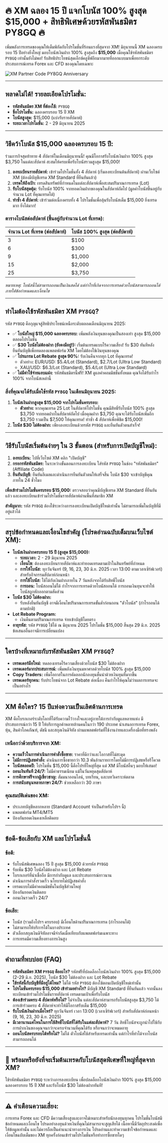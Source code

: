 # 🔥 XM ฉลอง 15 ปี แจกโบนัส 100% สูงสุด $15,000 + สิทธิพิเศษด้วยรหัสพันธมิตร PY8GQ 🔥

เพิ่มพลังการเทรดของคุณให้เต็มพิกัดกับโปรโมชั่นที่ร้อนแรงที่สุดจาก XM! มิถุนายนนี้ XM ฉลองครบรอบ 15 ปีอย่างยิ่งใหญ่ มอบโบนัสเงินฝาก 100% สูงสุดถึง **$15,000** เมื่อคุณใช้รหัสพันธมิตร `PY8GQ` เท่านั้นยังไม่พอ! รับสิทธิประโยชน์สุดเอ็กซ์คลูซีฟอีกมากมายที่ออกแบบมาเพื่อยกระดับประสบการณ์เทรด Forex และ CFD ของคุณโดยเฉพาะ

![XM Partner Code PY8GQ Anniversary](XMPartnerCodePY8GQAnniversary.jpg)

---

## พลาดไม่ได้! รายละเอียดโปรโมชั่น:

* **รหัสพันธมิตร XM ที่ต้องใช้:** `PY8GQ`
* **ชื่อโปรโมชั่น:** ฉลองครบรอบ 15 ปี XM
* **โบนัสสูงสุด:** $15,000 (แบ่งรับรายสัปดาห์)
* **ระยะเวลาโปรโมชั่น:** 2 - 29 มิถุนายน 2025

---

## วิธีคว้าโบนัส $15,000 ฉลองครบรอบ 15 ปี:

ร่วมภารกิจสุดท้าทาย 4 สัปดาห์ในเดือนมิถุนายนนี้! คุณมีโอกาสรับโบนัสเงินฝาก 100% สูงสุด $3,750 ในแต่ละสัปดาห์ สะสมให้ครบเพื่อรับโบนัสรวมสูงสุด $15,000!

1.  **ลงทะเบียนรายสัปดาห์:** เข้าร่วมโปรโมชั่นทั้ง 4 สัปดาห์ (เริ่มลงทะเบียนต้นสัปดาห์) ผ่านเว็บไซต์ XM (ต้องมีบัญชีเทรด XM Standard ที่ยืนยันแล้ว)
2.  **เทรดให้ถึงเป้า:** เทรดสินทรัพย์ที่กำหนดในแต่ละสัปดาห์เพื่อสะสมปริมาณการเทรด (Lot)
3.  **รับโบนัสสุดคุ้ม:** รับโบนัส 100% จากยอดเงินฝากของคุณในสัปดาห์ถัดไป (มูลค่าโบนัสขึ้นอยู่กับจำนวน Lot ที่คุณเทรดได้)
4.  **ทำซ้ำ 4 สัปดาห์:** เข้าร่วมต่อเนื่องครบทั้ง 4 โปรโมชั่นเพื่อลุ้นรับโบนัสเต็ม $15,000 ยิ่งเทรดมาก ยิ่งได้มาก!

### ตารางโบนัสต่อสัปดาห์ (ขึ้นอยู่กับจำนวน Lot ที่เทรด):
| จำนวน Lot ที่เทรด (ต่อสัปดาห์) | โบนัส 100% สูงสุด (ต่อสัปดาห์) |
| :----------------------------- | :---------------------------- |
| 3                              | $100                          |
| 6                              | $300                          |
| 9                              | $1,000                        |
| 15                             | $2,000                        |
| 25                             | $3,750                        |

*หมายเหตุ: โบนัสนี้ไม่สามารถถอนเป็นเงินสดได้ แต่กำไรที่เกิดจากการเทรดด้วยโบนัสสามารถถอนได้ภายใต้ข้อกำหนดและเงื่อนไข*

---

## ทำไมต้องใช้รหัสพันธมิตร XM `PY8GQ`?

รหัส `PY8GQ` คือกุญแจสู่สิทธิประโยชน์เหนือระดับตลอดเดือนมิถุนายน 2025:

* ✅ **โบนัสใหญ่ $15,000 ฉลองครบรอบ:** เพิ่มพลังเงินทุนของคุณเป็นสองเท่า สูงสุด $15,000 ตลอดโปรโมชั่น
* ✅ **$30 โบนัสไม่ต้องฝาก (ยังคงมีอยู่!):** เริ่มต้นเทรดแบบไร้ความเสี่ยง! รับ $30 ทันทีหลังยืนยันบัญชีเพื่อทดลองแพลตฟอร์ม XM โดยไม่ต้องใช้เงินทุนของคุณ
* ✅ **โปรแกรม Lot Rebate สูงสุด 90%:** รับเงินคืนจากทุก Lot ที่คุณเทรด!
    * ตัวอย่าง: EUR/USD: $5.4/Lot (Standard), $2.7/Lot (Ultra Low Standard)
    * XAU/USD: $6.3/Lot (Standard), $5.4/Lot (Ultra Low Standard)
* ✅ **ไม่มีค่าใช้จ่ายแอบแฝง:** รหัสพันธมิตรนี้ฟรี! XM ดูแลค่าคอมมิชชั่นทั้งหมด คุณจึงได้รับกำไร 100% จากโบนัสเหล่านี้

### สิ่งที่คุณจะได้รับเมื่อใช้รหัส `PY8GQ` ในเดือนมิถุนายน 2025:

1.  **โบนัสเงินฝากสูงสุด $15,000 จากโปรโมชั่นครบรอบ:**
    * **ตัวอย่าง:** หากคุณเทรด 25 Lot ในสัปดาห์โปรโมชั่น คุณมีสิทธิ์รับโบนัส 100% สูงสุด $3,750 จากยอดฝากในสัปดาห์ถัดไป เมื่อคุณฝาก $3,750 คุณจะได้รับโบนัสเพิ่มอีก $3,750 รวมเป็น $7,500 ให้คุณเทรด! ทำซ้ำ 4 สัปดาห์เพื่อพิชิต $15,000!
2.  **โบนัส $30 ไม่ต้องฝาก:** เพียงลงทะเบียนด้วยรหัส `PY8GQ` และยืนยันตัวตนสำเร็จ!

---

## วิธีรับโบนัสเริ่มต้นง่ายๆ ใน 3 ขั้นตอน (สำหรับการเปิดบัญชีใหม่):

1.  **ลงทะเบียน:** ไปที่เว็บไซต์ XM คลิก "เปิดบัญชี"
2.  **กรอกรหัสพันธมิตร:** ในระหว่างขั้นตอนการลงทะเบียน ใส่รหัส `PY8GQ` ในช่อง "รหัสพันธมิตร" (Affiliate Code)
3.  **ยืนยันบัญชี:** ยืนยันอีเมลและดำเนินการยืนยันตัวตนให้เสร็จสิ้น โบนัส $30 จะเข้าบัญชีคุณภายใน 24 ชั่วโมง

**เพื่อเข้าร่วมโปรโมชั่นครบรอบ $15,000:** ตรวจสอบว่าคุณมีบัญชีเทรด XM Standard ที่ยืนยันแล้ว และลงทะเบียนเข้าร่วมโปรโมชั่นรายสัปดาห์ผ่านพื้นที่สมาชิก XM

**สำคัญมาก:** รหัส `PY8GQ` ต้องใช้ระหว่างการลงทะเบียนเปิดบัญชีใหม่เท่านั้น ไม่สามารถเพิ่มในบัญชีที่มีอยู่แล้วได้

---

## สรุปข้อกำหนดและเงื่อนไขสำคัญ (โปรดอ่านฉบับเต็มบนเว็บไซต์ XM):

* **โบนัสเงินฝากครบรอบ 15 ปี (สูงสุด $15,000):**
    * **ระยะเวลา:** 2 - 29 มิถุนายน 2025
    * **เงื่อนไข:** ต้องลงทะเบียนรายสัปดาห์และทำยอดเทรดตามเป้าในสินทรัพย์ที่กำหนด
    * **การให้โบนัส:** ทุกวันจันทร์ (9, 16, 23, 30 มิ.ย. 2025 เวลา 13:00 ตามเวลาเซิร์ฟเวอร์) สำหรับกิจกรรมสัปดาห์ก่อนหน้า
    * **การใช้โบนัส:** ใช้ได้กับเงินฝากภายใน 7 วันหลังจากได้รับสิทธิ์โบนัส
    * **การถอน:** โบนัสถอนไม่ได้ กำไรจากการเทรดด้วยโบนัสถอนได้ การถอนเงินทุนจะทำให้โบนัสถูกหักออกตามสัดส่วน
* **โบนัส $30 ไม่ต้องฝาก:**
    * รับหลังยืนยันบัญชี อาจมีเงื่อนไขปริมาณการเทรดขั้นต่ำก่อนถอน "ตัวโบนัส" (กำไรถอนได้ตามปกติ)
* **Lot Rebate Program:**
    * เงินคืนตามปริมาณการเทรด จ่ายเข้าบัญชีโดยตรง
* **อายุรหัส:** รหัส `PY8GQ` ใช้ได้ ณ มิถุนายน 2025 โปรโมชั่น $15,000 สิ้นสุด 29 มิ.ย. 2025 ข้อเสนออื่นอาจมีการเปลี่ยนแปลง

---

## ใครบ้างที่เหมาะกับรหัสพันธมิตร XM `PY8GQ`?

* **เทรดเดอร์มือใหม่:** ทดลองเทรดไร้ความเสี่ยงด้วยโบนัส $30 ไม่ต้องฝาก
* **เทรดเดอร์มากประสบการณ์:** เพิ่มพลังเงินทุนมหาศาลด้วยโบนัส 100% สูงสุด $15,000
* **Copy Traders:** เพิ่มโอกาสในการคัดลอกนักลงทุนชั้นนำด้วยเงินทุนที่มากขึ้น
* **เทรดเดอร์ทุกคน:** รับประโยชน์จาก Lot Rebate ต่อเนื่อง คืนกำไรให้คุณไม่ว่าผลการเทรดจะเป็นอย่างไร

---

## XM คือใคร? 15 ปีแห่งความเป็นเลิศด้านการเทรด

XM คือโบรกเกอร์ระดับโลกที่ได้รับความไว้วางใจและอยู่ภายใต้การกำกับดูแลหลายแห่ง มีประสบการณ์กว่า 15 ปี ให้บริการลูกค้าหลายล้านคนในกว่า 190 ประเทศ นำเสนอการเทรด Forex, หุ้น, สินค้าโภคภัณฑ์, ดัชนี และสกุลเงินดิจิทัล ผ่านแพลตฟอร์มที่ใช้งานง่ายและเครื่องมือที่ทรงพลัง

### เหนือกว่าด้วยบริการจาก XM:

* **ความเร็วในการดำเนินการคำสั่งซื้อขาย:** ราคาที่ดีกว่าและโอกาสที่ไม่สะดุด
* **ไม่มีการปฏิเสธคำสั่ง:** ดำเนินการซื้อขายกว่า 10.3 พันล้านรายการโดยไม่มีการปฏิเสธหรือรีโควต
* **โบนัสตลอดปี:** โปรโมชั่น $15,000 นี้คือโปรที่ใหญ่ที่สุด แต่ XM มีโบนัสอื่นๆ มอบให้เสมอ!
* **ถอนเงินทันที 24/7:** ไม่มีค่าธรรมเนียม แม้ในวันหยุดสุดสัปดาห์
* **การศึกษาฟรีจากผู้เชี่ยวชาญ:** สัมมนาออนไลน์, บทเรียน, และบทวิเคราะห์ตลาด
* **การสนับสนุนหลายภาษา 24/7:** ช่วยเหลือกว่า 30 ภาษา

### คุณสมบัติเด่นของ XM:

* ประเภทบัญชีหลากหลาย (Standard Account จำเป็นสำหรับโปรฯ นี้)
* แพลตฟอร์ม MT4/MT5
* ป้องกันยอดเงินคงเหลือติดลบ

---

## ข้อดี-ข้อเสียกับ XM และโปรโมชั่นนี้

### ข้อดี:

* รับโบนัสพิเศษฉลอง 15 ปี สูงสุด $15,000 ด้วยรหัส `PY8GQ`
* รับเพิ่ม $30 โบนัสไม่ต้องฝาก และ Lot Rebate
* โบรกเกอร์ที่น่าเชื่อถือ มีการกำกับดูแล และประสบการณ์ยาวนาน
* ดำเนินการคำสั่งรวดเร็ว นโยบายไม่ปฏิเสธคำสั่ง
* เทรดแบบไม่มีค่าคอมมิชชั่นในบัญชีส่วนใหญ่
* ป้องกันยอดเงินติดลบ
* ถอนเงินรวดเร็ว 24/7

### ข้อเสีย:

* โบนัส (รวมถึงโปรฯ ครบรอบ) มีเงื่อนไขด้านปริมาณการเทรด (กำไรถอนได้)
* ไม่สามารถให้บริการได้ในบางประเทศ
* ตัวเลือกสกุลเงินดิจิทัลอาจมีจำกัดเมื่อเทียบกับแพลตฟอร์มเฉพาะทาง
* การเทรดมีความเสี่ยงทางการเงินสูง

---

## คำถามที่พบบ่อย (FAQ)

* **รหัสพันธมิตร XM `PY8GQ` คืออะไร?**
    รหัสฟรีที่ปลดล็อกโบนัสเงินฝาก 100% สูงสุด $15,000 (2-29 มิ.ย. 2025), โบนัส $30 ไม่ต้องฝาก และ Lot Rebate
* **ใช้รหัสนี้กับบัญชีที่มีอยู่ได้ไหม?**
    ไม่ได้ รหัส `PY8GQ` ต้องใช้ตอนเปิดบัญชีใหม่เท่านั้น
* **โปรโมชั่นครบรอบ $15,000 เข้าร่วมอย่างไร?**
    มีบัญชี XM Standard ที่ยืนยันแล้ว จากนั้นลงทะเบียนเข้าร่วมโปรโมชั่นรายสัปดาห์ เทรดตามเป้าเพื่อรับโบนัส
* **ต้องเข้าร่วมครบ 4 สัปดาห์หรือไม่?**
    ไม่จำเป็น แต่ละสัปดาห์สามารถรับโบนัสสูงสุด $3,750 ได้ การเข้าร่วมครบ 4 สัปดาห์จะทำให้มีโอกาสรับเต็ม $15,000
* **รับโบนัสเงินฝากเมื่อไหร่?**
    ทุกวันจันทร์ เวลา 13:00 (เวลาเซิร์ฟเวอร์) สำหรับสัปดาห์ก่อนหน้า (9, 16, 23, 30 มิ.ย. 2025)
* **มีเวลานานแค่ไหนในการใช้สิทธิ์โบนัสที่ได้รับในแต่ละสัปดาห์?**
    7 วัน สิทธิ์โบนัสจะถูกนำไปใช้กับการฝากเงินของคุณจนกว่าจะครบจำนวนที่คุณได้รับ หรือจนกว่าจะหมดอายุ
* **ถอนโบนัสครบรอบได้หรือไม่?**
    ไม่ได้ ตัวโบนัสใช้สำหรับเทรดเท่านั้น แต่กำไรที่ทำได้จากโบนัสสามารถถอนได้

---

## 🚀 พร้อมหรือยังที่จะเริ่มต้นเทรดกับโบนัสสุดพิเศษที่ใหญ่ที่สุดจาก XM?

ใช้รหัสพันธมิตร `PY8GQ` ระหว่างการลงทะเบียน เพื่อปลดล็อกโบนัสเงินฝาก 100% สูงสุด $15,000 ฉลองครบรอบ 15 ปี XM และรับโบนัส $30 ไม่ต้องฝากทันที!

---

## ⚠️ คำเตือนความเสี่ยง:

การเทรด Forex และ CFD มีความเสี่ยงสูงและอาจไม่เหมาะสำหรับนักลงทุนทุกคน โปรโมชั่นโบนัสมีข้อกำหนดและเงื่อนไข โปรดอย่าลงทุนด้วยเงินที่คุณไม่สามารถจะสูญเสียได้ เนื้อหานี้มีวัตถุประสงค์เพื่อให้ข้อมูลเท่านั้น และไม่ควรถือเป็นคำแนะนำทางการเงิน โปรดอ่านและทำความเข้าใจข้อกำหนดและเงื่อนไขฉบับเต็มของ XM ทุกครั้งก่อนเข้าร่วมโปรโมชั่นหรือทำการซื้อขายใดๆ
